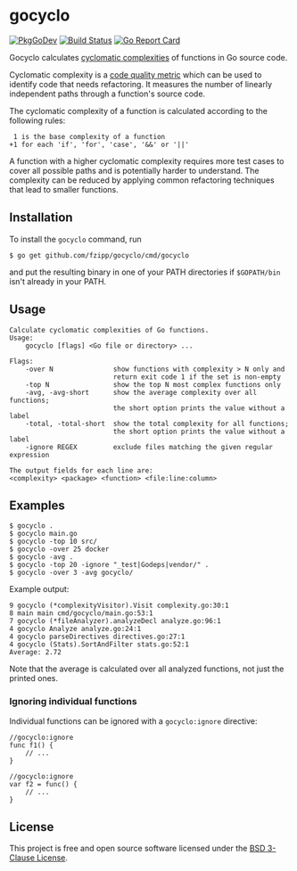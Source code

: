 # gocyclo

[![PkgGoDev](https://pkg.go.dev/badge/github.com/fzipp/gocyclo)](https://pkg.go.dev/github.com/fzipp/gocyclo)
[![Build Status](https://travis-ci.com/fzipp/gocyclo.svg?branch=master)](https://travis-ci.com/fzipp/gocyclo)
[![Go Report Card](https://goreportcard.com/badge/github.com/fzipp/gocyclo)](https://goreportcard.com/report/github.com/fzipp/gocyclo)

Gocyclo calculates
[cyclomatic complexities](https://en.wikipedia.org/wiki/Cyclomatic_complexity)
of functions in Go source code.

Cyclomatic complexity is a
[code quality metric](https://en.wikipedia.org/wiki/Software_metric)
which can be used to identify code that needs refactoring.
It measures the number of linearly independent paths through a function's
source code.

The cyclomatic complexity of a function is calculated according to the
following rules:

```
 1 is the base complexity of a function
+1 for each 'if', 'for', 'case', '&&' or '||'
```

A function with a higher cyclomatic complexity requires more test cases to
cover all possible paths and is potentially harder to understand. The
complexity can be reduced by applying common refactoring techniques that lead
to smaller functions.

## Installation

To install the `gocyclo` command, run

```
$ go get github.com/fzipp/gocyclo/cmd/gocyclo
```

and put the resulting binary in one of your PATH directories if
`$GOPATH/bin` isn't already in your PATH.

## Usage

```
Calculate cyclomatic complexities of Go functions.
Usage:
    gocyclo [flags] <Go file or directory> ...

Flags:
    -over N               show functions with complexity > N only and
                          return exit code 1 if the set is non-empty
    -top N                show the top N most complex functions only
    -avg, -avg-short      show the average complexity over all functions;
                          the short option prints the value without a label
    -total, -total-short  show the total complexity for all functions;
                          the short option prints the value without a label
    -ignore REGEX         exclude files matching the given regular expression

The output fields for each line are:
<complexity> <package> <function> <file:line:column>
```

## Examples

```
$ gocyclo .
$ gocyclo main.go
$ gocyclo -top 10 src/
$ gocyclo -over 25 docker
$ gocyclo -avg .
$ gocyclo -top 20 -ignore "_test|Godeps|vendor/" .
$ gocyclo -over 3 -avg gocyclo/
```

Example output:

```
9 gocyclo (*complexityVisitor).Visit complexity.go:30:1
8 main main cmd/gocyclo/main.go:53:1
7 gocyclo (*fileAnalyzer).analyzeDecl analyze.go:96:1
4 gocyclo Analyze analyze.go:24:1
4 gocyclo parseDirectives directives.go:27:1
4 gocyclo (Stats).SortAndFilter stats.go:52:1
Average: 2.72
```

Note that the average is calculated over all analyzed functions,
not just the printed ones.

### Ignoring individual functions

Individual functions can be ignored with a `gocyclo:ignore` directive:

```
//gocyclo:ignore
func f1() {
	// ...
}
    
//gocyclo:ignore
var f2 = func() {
	// ...
}
```

## License

This project is free and open source software licensed under the
[BSD 3-Clause License](LICENSE).
